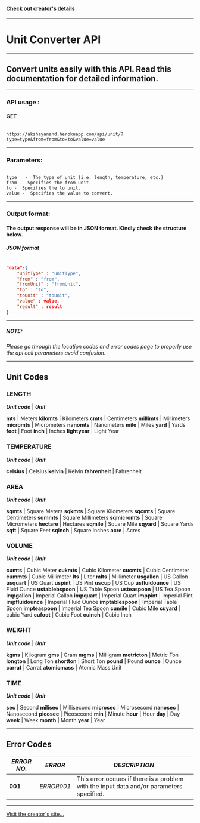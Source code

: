 #### **[Check out creator's details](https://akshayanandraut.github.io)**

---

# Unit Converter API

---

## Convert units easily with this API. Read this documentation for detailed information.

---

### API usage : 
 
#### GET
```

https://akshayanand.herokuapp.com/api/unit/?type=type&from=from&to=to&value=value

```


---

### Parameters:

```

type   -  The type of unit (i.e. length, temperature, etc.) 
from -  Specifies the from unit.
to -  Specifies the to unit.
value -  Specifies the value to convert.

```

-----

### Output format:

#### The output response will be in JSON format. Kindly check the structure below.


##### JSON format

```json	

"data":{
	"unitType" : "unitType",
	"from" : "from",
	"fromUnit" : "fromUnit",
	"to" : "to",
	"toUnit" : "toUnit",
	"value" : value,
	"result" : result
}


```

---


##### NOTE:

_Please go through the location codes and error codes page to properly use the api call parameters avoid confusion._


---


## Unit Codes

### LENGTH

**_Unit code_** | **_Unit_**

**mts** | Meters
**kilomts** | Kilometers
**cmts** | Centimeters
**millimts** | Millimeters
**micromts** | Micrometers
**nanomts** | Nanometers
**mile** | Miles
**yard** | Yards
**foot** | Foot
**inch** | Inches
**lightyear** | Light Year


### TEMPERATURE

**_Unit code_** | **_Unit_**

**celsius** | Celsius
**kelvin** | Kelvin
**fahrenheit** | Fahrenheit


### AREA

**_Unit code_** | **_Unit_**

**sqmts** | Square Meters
**sqkmts** | Square Kilometers
**sqcmts** | Square Centimeters
**sqmmts** | Square Millimeters
**sqmicromts** | Square Micrometers
**hectare** | Hectares
**sqmile** | Square Mile
**sqyard** | Square Yards
**sqft** | Square Feet
**sqinch** | Square Inches
**acre** | Acres

### VOLUME

**_Unit code_** | **_Unit_**

**cumts** | Cubic Meter
**cukmts** | Cubic Kilometer
**cucmts** | Cubic Centimeter
**cummts** | Cubic Millimeter
**lts** | Liter
**mlts** | Millimeter
**usgallon** | US Gallon
**usquart** | US Quart
**uspint** | US Pint
**uscup** | US Cup
**usfluidounce** | US Fluid Ounce
**ustablebspoon** | US Table Spoon
**usteaspoon** | US Tea Spoon
**impgallon** | Imperial Gallon
**impquart** | Imperial Quart
**imppint** | Imperial Pint
**impfluidounce** | Imperial Fluid Ounce
**imptablespoon** | Imperial Table Spoon
**impteaspoon** | Imperial Tea Spoon
**cumile** | Cubic Mile
**cuyard** | cubic Yard
**cufoot** | Cubic Foot
**cuinch** | Cubic Inch


### WEIGHT

**_Unit code_** | **_Unit_**

**kgms** | Kilogram
**gms** | Gram
**mgms** | Milligram
**metricton** | Metric Ton
**longton** | Long Ton
**shortton** | Short Ton
**pound** | Pound
**ounce** | Ounce
**carrat** | Carrat
**atomicmass** | Atomic Mass Unit


### TIME

**_Unit code_** | **_Unit_**

**sec** | Second
**milisec** | Millisecond
**microsec** | Microsecond
**nanosec** | Nanosecond
**picosec** | Picosecond
**min** | Minute
**hour** | Hour
**day** | Day
**week** | Week
**month** | Month
**year** | Year


 -----	
 
## Error Codes

 **_ERROR NO._** | **_ERROR_** | **_DESCRIPTION_**
-------------- | -------------- | ----------------
	**001**    | *ERROR001* | This error occues if there is a problem with the input data and/or parameters specified.
    
    
-----

[Visit the creator's site...](https://akshayanandraut.github.io)